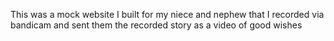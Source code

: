 This was a mock website I built for my niece and nephew that I recorded via bandicam and sent them the recorded story as a video of good wishes

